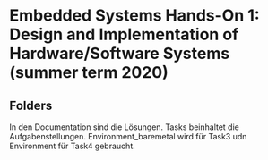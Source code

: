 # Embedded Systems Hands-On 1: Design and Implementation of Hardware/Software Systems (summer term 2020)

## Folders

In den Documentation sind die Lösungen. Tasks beinhaltet die Aufgabenstellungen. Environment_baremetal wird für Task3 udn Environment für Task4 gebraucht.
